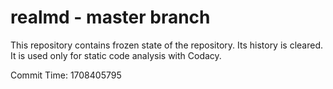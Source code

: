 # realmd - master branch

This repository contains frozen state of the repository.
Its history is cleared. It is used only for static code
analysis with Codacy.

Commit Time: 1708405795